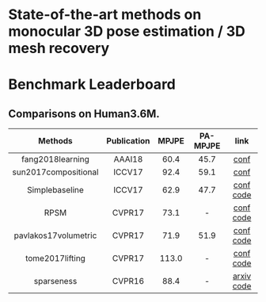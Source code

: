 # State-of-the-art methods on monocular 3D pose estimation / 3D mesh recovery

# Benchmark Leaderboard

## Comparisons on Human3.6M.
| Methods | Publication | MPJPE | PA-MPJPE | link |
| :----: | :----: | :----: | :----: | :----: |
| fang2018learning |  AAAI18 | 60.4 | 45.7 | [conf](http://openaccess.thecvf.com/content_iccv_2017/html/Sun_Compositional_Human_Pose_ICCV_2017_paper.html) |
| sun2017compositional |  ICCV17 | 92.4 | 59.1 | [conf](http://openaccess.thecvf.com/content_iccv_2017/html/Sun_Compositional_Human_Pose_ICCV_2017_paper.html) |
| Simplebaseline |  ICCV17 | 62.9 | 47.7 | [conf](http://openaccess.thecvf.com/content_iccv_2017/html/Martinez_A_Simple_yet_ICCV_2017_paper.html) [code](https://github.com/una-dinosauria/3d-pose-baseline) |
| RPSM |  CVPR17 | 73.1 | - | [conf](http://openaccess.thecvf.com/content_cvpr_2017/html/Lin_Recurrent_3D_Pose_CVPR_2017_paper.html) [code](https://github.com/MudeLin/RPSM) |
| pavlakos17volumetric |  CVPR17 | 71.9 | 51.9 | [conf](http://openaccess.thecvf.com/content_cvpr_2017/html/Pavlakos_Coarse-To-Fine_Volumetric_Prediction_CVPR_2017_paper.html) [code](https://github.com/geopavlakos/c2f-vol-demo) |
| tome2017lifting|  CVPR17 | 113.0 | - | [conf](http://openaccess.thecvf.com/content_cvpr_2017/html/Tome_Lifting_From_the_CVPR_2017_paper.html) [code](https://github.com/DenisTome/Lifting-from-the-Deep-release) |
| sparseness |  CVPR16 | 88.4 | - | [arxiv](https://arxiv.org/abs/1511.09439) [code](https://github.com/chuxiaoselena/SparsenessMeetsDeepness) |